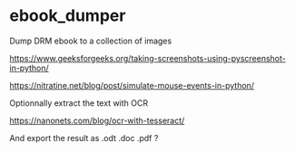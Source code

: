 # ebook_dumper
Dump DRM ebook to a collection of images

https://www.geeksforgeeks.org/taking-screenshots-using-pyscreenshot-in-python/

https://nitratine.net/blog/post/simulate-mouse-events-in-python/

Optionnally extract the text with OCR 

https://nanonets.com/blog/ocr-with-tesseract/

And export the result as .odt .doc .pdf ?
